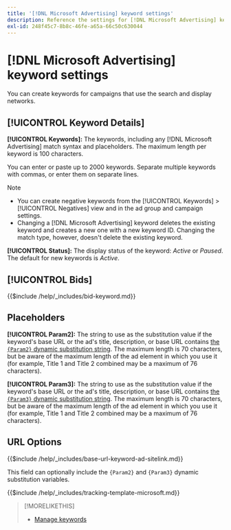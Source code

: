 ```yaml
---
title: '[!DNL Microsoft Advertising] keyword settings'
description: Reference the settings for [!DNL Microsoft Advertising] keywords.
exl-id: 248f45c7-8b8c-46fe-a65a-66c50c630044
---
```

# [!DNL Microsoft Advertising] keyword settings

You can create keywords for campaigns that use the search and display networks.

## [!UICONTROL Keyword Details]

**[!UICONTROL Keywords]:** The keywords, including any [!DNL Microsoft Advertising] match syntax and placeholders. The maximum length per keyword is 100 characters.

You can enter or paste up to 2000 keywords. Separate multiple keywords with commas, or enter them on separate lines.

>[!NOTE]
>
>* You can create negative keywords from the [!UICONTROL Keywords] > [!UICONTROL Negatives] view and in the ad group and campaign settings.
>* Changing a [!DNL Microsoft Advertising] keyword deletes the existing keyword and creates a new one with a new keyword ID. Changing the match type, however, doesn't delete the existing keyword.

**[!UICONTROL Status]:** The display status of the keyword: *Active* or *Paused*. The default for new keywords is *Active*.

## [!UICONTROL Bids]

<!-- **[!UICONTROL Bid]:** -->

{{$include /help/_includes/bid-keyword.md}}

## Placeholders

**[!UICONTROL Param2]:** The string to use as the substitution value if the keyword's base URL or the ad's title, description, or base URL contains [the `{Param2}` dynamic substitution string](https://help.bingads.microsoft.com/#apex/3/en/53079/0). The maximum length is 70 characters, but be aware of the maximum length of the ad element in which you use it (for example, Title 1 and Title 2 combined may be a maximum of 76 characters).

**[!UICONTROL Param3]:** The string to use as the substitution value if the keyword's base URL or the ad's title, description, or base URL contains [the `{Param3}` dynamic substitution string](https://help.bingads.microsoft.com/#apex/3/en/53079/0). The maximum length is 70 characters, but be aware of the maximum length of the ad element in which you use it (for example, Title 1 and Title 2 combined may be a maximum of 76 characters).

## URL Options

<!-- **[!UICONTROL Base URl]:** -->

{{$include /help/_includes/base-url-keyword-ad-sitelink.md}}

This field can optionally include the `{Param2}` and `{Param3}` dynamic substitution variables.

<!-- **[!UICONTROL Tracking Template]:** -->

{{$include /help/_includes/tracking-template-microsoft.md}}

>[!MORELIKETHIS]
>
>* [Manage keywords](/help/search-social-commerce/campaign-management/campaigns/keyword-manage.md)
